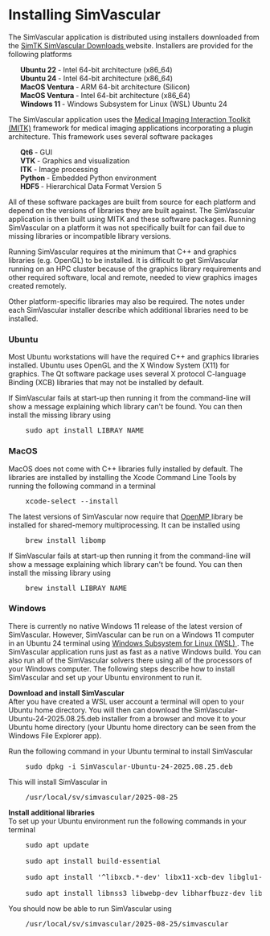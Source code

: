 # Installing SimVascular 

The SimVascular application is distributed using installers downloaded from the <a href="https://simtk.org/frs/?group_id=188"> SimTK SimVascular Downloads </a> website. Installers are provided for the following platforms

<ul style="list-style-type:none;">
  <li> <b> Ubuntu 22 </b> - Intel 64-bit architecture (x86_64) </li>
  <li> <b> Ubuntu 24 </b> - Intel 64-bit architecture (x86_64) </li>
  <li> <b> MacOS Ventura </b> - ARM 64-bit architecture (Silicon) </li>
  <li> <b> MacOS Ventura </b> - Intel 64-bit architecture (x86_64) </li>
  <li> <b> Windows 11 </b> - Windows Subsystem for Linux (WSL) Ubuntu 24 </li>
</ul>

The SimVascular application uses the <a href="https://www.mitk.org/wiki/The_Medical_Imaging_Interaction_Toolkit_(MITK)"> Medical Imaging Interaction Toolkit (MITK)<a/> framework for medical imaging applications incorporating a plugin architecture. This framework uses several software packages
<ul style="list-style-type:none;">
  <li> <b> Qt6 </b> - GUI </li>
  <li> <b> VTK </b> - Graphics and visualization </li>
  <li> <b> ITK </b> - Image processing </li>
  <li> <b> Python </b> - Embedded Python environment </li>
  <li> <b> HDF5 </b> - Hierarchical Data Format Version 5 </li>
</ul>

All of these software packages are built from source for each platform and depend on the versions of libraries they are built against. The SimVascular application is then built using MITK and these software packages. Running SimVascular on a platform it was not specifically built for can fail due to missing libraries or incompatible library versions.

Running SimVascular requires at the minimum that C++ and graphics libraries (e.g. OpenGL) to be installed. It is difficult to get SimVascular running on an HPC cluster because of the graphics library requirements and other required software, local and remote, needed to view graphics images created remotely. 

Other platform-specific libraries may also be required. The notes under each SimVascular installer describe which additional libraries need to be installed.

### Ubuntu 
Most Ubuntu workstations will have the required C++ and graphics libraries installed. Ubuntu uses OpenGL and the X Window System (X11) for graphics. The Qt software package uses several X protocol C-language Binding (XCB) libraries that may not be installed by default.

If SimVascular fails at start-up then running it from the command-line will show a message explaining which library can't be found. You can then install the missing library using 

<pre>
    sudo apt install LIBRAY_NAME
</pre>


### MacOS 
MacOS does not come with C++ libraries fully installed by default. The libraries are installed by installing the Xcode Command Line Tools 
by running the following command in a terminal 
<pre>
    xcode-select --install 
</pre>

The latest versions of SimVascular now require that <a href="https://www.openmp.org/"> OpenMP </a> library be installed for shared-memory multiprocessing. It can be installed using
<pre>
    brew install libomp 
</pre>

If SimVascular fails at start-up then running it from the command-line will show a message explaining which library can't be found. You can then install the missing library using

<pre>
    brew install LIBRAY_NAME 
</pre>



### Windows 
There is currently no native Windows 11 release of the latest version of SimVascular. However, SimVascular can be run on a Windows 11 computer in an Ubuntu 24 terminal using <a href="https://learn.microsoft.com/en-us/windows/wsl"> Windows Subsystem for Linux (WSL) </a>. The SimVascular application runs just as fast as a native Windows build. You can also run all of the SimVascular solvers there using all of the processors of your Windows computer. The following steps describe how to install SimVascular and set up your Ubuntu environment to run it.

<strong> Download and install SimVascular </strong><br>
After you have created a WSL user account a terminal will open to your Ubuntu home directory. You will then can download the SimVascular-Ubuntu-24-2025.08.25.deb installer from a browser and move it to your Ubuntu home directory (your Ubuntu home directory can be seen from the Windows File Explorer app).

Run the following command in your Ubuntu terminal to install SimVascular
<pre>
    sudo dpkg -i SimVascular-Ubuntu-24-2025.08.25.deb
</pre>

This will install SimVascular in
<pre>
    /usr/local/sv/simvascular/2025-08-25
</pre>

<strong> Install additional libraries </strong><br>
To set up your Ubuntu environment run the following commands in your terminal 
<pre>
    sudo apt update

    sudo apt install build-essential

    sudo apt install '^libxcb.*-dev' libx11-xcb-dev libglu1-mesa-dev libxrender-dev libxi-dev libxkbcommon-dev libxkbcommon-x11-dev

    sudo apt install libnss3 libwebp-dev libharfbuzz-dev libsm6  libxkbfile-dev
</pre>

You should now be able to run SimVascular using 
<pre>
    /usr/local/sv/simvascular/2025-08-25/simvascular
</pre>


